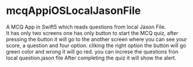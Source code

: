 # mcqAppiOSLocalJasonFile
A MCQ App in Swift5 which reads questions from local Jason File.  
It has only two screens one has only button to start the MCQ quiz, after pressing the button it will go to the another screen
where you can see your score, a question and four option.
cliking the right option the button will go green color and wrong it will go red.
you can increse the questions fron local question.jason file
After completing the quiz it will show the alert.
